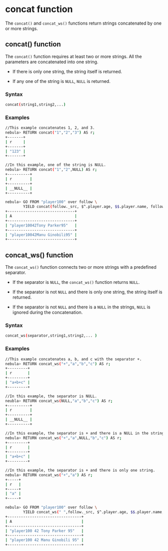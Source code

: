 # concat function

The `concat()` and `concat_ws()` functions return strings concatenated by one or more strings.

## concat() function

The `concat()` function requires at least two or more strings. All the parameters are concatenated into one string.

- If there is only one string, the string itself is returned.

- If any one of the string is `NULL`, `NULL` is returned.

### Syntax

```bash
concat(string1,string2,...)
```

### Examples

```bash
//This example concatenates 1, 2, and 3.
nebula> RETURN concat("1","2","3") AS r;
+-------+
| r     |
+-------+
| "123" |
+-------+

//In this example, one of the string is NULL.
nebula> RETURN concat("1","2",NULL) AS r;
+----------+
| r        |
+----------+
| __NULL__ |
+----------+

nebula> GO FROM "player100" over follow \
        YIELD concat(follow._src, $^.player.age, $$.player.name, follow.degree) AS A;
+------------------------------+
| A                            |
+------------------------------+
| "player10042Tony Parker95"   |
+------------------------------+
| "player10042Manu Ginobili95" |
+------------------------------+
```

## concat_ws() function

The `concat_ws()` function connects two or more strings with a predefined separator.

- If the separator is `NULL`, the `concat_ws()` function returns `NULL`.

- If the separator is not `NULL` and there is only one string, the string itself is returned.

- If the separator is not `NULL` and there is a `NULL` in the strings, `NULL` is ignored during the concatenation.

### Syntax

```bash
concat_ws(separator,string1,string2,... )
```

### Examples

```bash
//This example concatenates a, b, and c with the separator +.
nebula> RETURN concat_ws("+","a","b","c") AS r;
+---------+
| r       |
+---------+
| "a+b+c" |
+---------+

//In this example, the separator is NULL.
neubla> RETURN concat_ws(NULL,"a","b","c") AS r;
+----------+
| r        |
+----------+
| __NULL__ |
+----------+

//In this example, the separator is + and there is a NULL in the strings.
nebula> RETURN concat_ws("+","a",NULL,"b","c") AS r;
+---------+
| r       |
+---------+
| "a+b+c" |
+---------+

//In this example, the separator is + and there is only one string.
nebula> RETURN concat_ws("+","a") AS r;
+-----+
| r   |
+-----+
| "a" |
+-----+

nebula> GO FROM "player100" over follow \
        YIELD concat_ws(" ",follow._src, $^.player.age, $$.player.name, follow.degree) AS A;
+---------------------------------+
| A                               |
+---------------------------------+
| "player100 42 Tony Parker 95"   |
+---------------------------------+
| "player100 42 Manu Ginobili 95" |
+---------------------------------+
```
